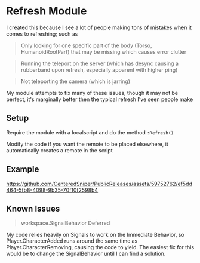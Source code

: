 # Refresh Module

I created this because I see a lot of people making tons of mistakes when it comes to refreshing; such as
> Only looking for one specific part of the body (Torso, HumanoidRootPart) that may be missing which causes error clutter

> Running the teleport on the server (which has desync causing a rubberband upon refresh, especially apparent with higher ping)

> Not teleporting the camera (which is jarring)

My module attempts to fix many of these issues, though it may not be perfect, it's marginally better then the typical refresh I've seen people make

## Setup

Require the module with a localscript and do the method `:Refresh()`

Modify the code if you want the remote to be placed elsewhere, it automatically creates a remote in the script

## Example

https://github.com/CenteredSniper/PublicReleases/assets/59752762/ef5dd464-5fb8-4098-9b35-70f10f2598b4

## Known Issues

> workspace.SignalBehavior Deferred

My code relies heavily on Signals to work on the Immediate Behavior, so Player.CharacterAdded runs around the same time as Player.CharacterRemoving, causing the code to yield. The easiest fix for this would be to change the SignalBehavior until I can find a solution.
